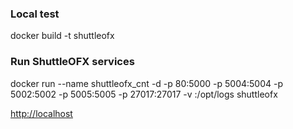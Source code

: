 ### Local test
docker build -t shuttleofx

### Run ShuttleOFX services
docker run --name shuttleofx_cnt -d -p 80:5000 -p 5004:5004 -p 5002:5002 -p 5005:5005 -p 27017:27017 -v <local logs folder>:/opt/logs shuttleofx

[http://localhost](http://localhost)
